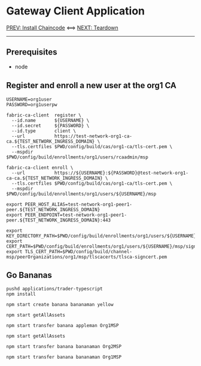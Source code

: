 # Gateway Client Application 

[PREV: Install Chaincode](30-chaincode.md) <==> [NEXT: Teardown](90-teardown.md)

---

## Prerequisites 

- node 

## Register and enroll a new user at the org1 CA

```shell
USERNAME=org1user 
PASSWORD=org1userpw

fabric-ca-client  register \
  --id.name       ${USERNAME} \
  --id.secret     ${PASSWORD} \
  --id.type       client \
  --url           https://test-network-org1-ca-ca.${TEST_NETWORK_INGRESS_DOMAIN} \
  --tls.certfiles $PWD/config/build/cas/org1-ca/tls-cert.pem \
  --mspdir        $PWD/config/build/enrollments/org1/users/rcaadmin/msp

fabric-ca-client enroll \
  --url           https://${USERNAME}:${PASSWORD}@test-network-org1-ca-ca.${TEST_NETWORK_INGRESS_DOMAIN} \
  --tls.certfiles $PWD/config/build/cas/org1-ca/tls-cert.pem \
  --mspdir        $PWD/config/build/enrollments/org1/users/${USERNAME}/msp
  
export PEER_HOST_ALIAS=test-network-org1-peer1-peer.${TEST_NETWORK_INGRESS_DOMAIN} 
export PEER_ENDPOINT=test-network-org1-peer1-peer.${TEST_NETWORK_INGRESS_DOMAIN}:443

export KEY_DIRECTORY_PATH=$PWD/config/build/enrollments/org1/users/${USERNAME}/msp/keystore/
export CERT_PATH=$PWD/config/build/enrollments/org1/users/${USERNAME}/msp/signcerts/cert.pem
export TLS_CERT_PATH=$PWD/config/build/channel-msp/peerOrganizations/org1/msp/tlscacerts/tlsca-signcert.pem

```

## Go Bananas

```shell
pushd applications/trader-typescript 
npm install
```

```shell
npm start create banana bananaman yellow 

npm start getAllAssets

npm start transfer banana appleman Org1MSP 

npm start getAllAssets 

npm start transfer banana bananaman Org2MSP 

npm start transfer banana bananaman Org1MSP 

```

